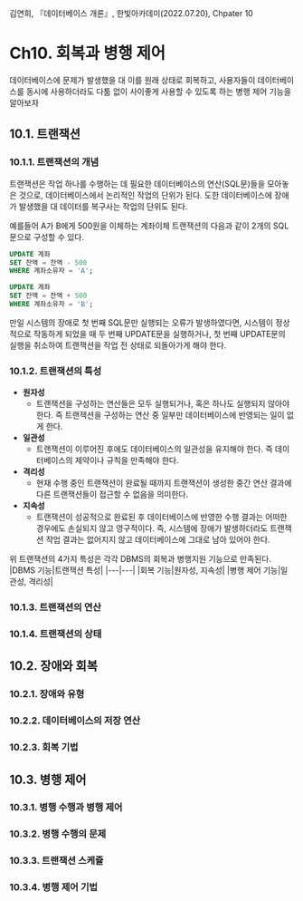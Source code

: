 김연희, 『데이터베이스 개론』, 한빛아카데미(2022.07.20), Chpater 10

# Ch10. 회복과 병행 제어

데이터베이스에 문제가 발생했을 대 이를 원래 상태로 회복하고, 사용자들이 데이터베이스를 동시에 사용하더라도 다툼 없이 사이좋게 사용할 수 있도록 하는 병행 제어 기능을 알아보자

## 10.1. 트랜잭션

### 10.1.1. 트랜잭션의 개념

트랜잭션은 작업 하나를 수행하는 데 필요한 데이터베이스의 연산(SQL문)들을 모아놓은 것으로, 데이터베이스에서 논리적인 작업의 단위가 된다. 도한 데이터베이스에 장애가 발생했을 대 데이터를 복구사는 작업의 단위도 된다.

예를들어 A가 B에게 500원을 이체하는 계좌이체 트랜잭션의 다음과 같이 2개의 SQL문으로 구성할 수 있다.

```sql
UPDATE 계좌
SET 잔액 = 잔액 - 500
WHERE 계좌소유자 = 'A';

UPDATE 계좌
SET 잔액 = 잔액 + 500
WHERE 계좌소유자 = 'B';
```

만일 시스템의 장애로 첫 번째 SQL문만 실행되는 오류가 발생하였다면, 시스템이 정상적으로 작동하게 되었을 때 두 번째 UPDATE문을 실행하거나, 첫 번째 UPDATE문의 실행을 취소하여 트랜잭션을 작업 전 상태로 되돌아가게 해야 한다.

### 10.1.2. 트랜잭션의 특성

- **원자성**
  - 트랜잭션을 구성하는 연산들은 모두 실행되거나, 혹은 하나도 실행되지 않아야 한다. 즉 트랜잭션을 구성하는 연산 중 일부만 데이터베이스에 반영되는 일이 없게 한다.
- **일관성**
  - 트랜잭션이 이루어진 후에도 데이터베이스의 일관성을 유지해야 한다. 즉 데이터베이스의 제약이나 규칙을 만족해야 한다.
- **격리성**
  - 현재 수행 중인 트랜잭션이 완료될 때까지 트랜잭션이 생성한 중간 연산 결과에 다른 트랜잭션들이 접근할 수 없음을 의미한다.
- **지속성**
  - 트랜잭션이 성공적으로 완료된 후 데이터베이스에 반영한 수행 결과는 어떠한 경우에도 손실되지 않고 영구적이다. 즉, 시스템에 장애가 발생하더라도 트랜잭션 작업 결과는 없어지지 않고 데이터베이스에 그대로 남아 있어야 한다.

위 트랜잭션의 4가지 특성은 각각 DBMS의 회복과 병행지원 기능으로 만족된다.
|DBMS 기능|트랜잭션 특성|
|---|---|
|회복 기능|원자성, 지속성|
|병행 제어 기능|일관성, 격리성|

### 10.1.3. 트랜잭션의 연산

### 10.1.4. 트랜잭션의 상태

## 10.2. 장애와 회복

### 10.2.1. 장애와 유형

### 10.2.2. 데이터베이스의 저장 연산

### 10.2.3. 회복 기법

## 10.3. 병행 제어

### 10.3.1. 병행 수행과 병행 제어

### 10.3.2. 병행 수행의 문제

### 10.3.3. 트랜잭션 스케쥴

### 10.3.4. 병행 제어 기법
